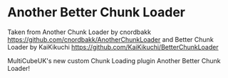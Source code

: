 # Another Better Chunk Loader
Taken from Another Chunk Loader by cnordbakk https://github.com/cnordbakk/AnotherChunkLoader and Better Chunk Loader by KaiKikuchi https://github.com/KaiKikuchi/BetterChunkLoader

MultiCubeUK's new custom Chunk Loading plugin Another Better Chunk Loader! 
